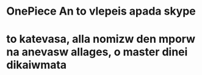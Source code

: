 # OnePiece An to vlepeis apada skype
# to katevasa, alla nomizw den mporw na anevasw allages, o master dinei dikaiwmata
